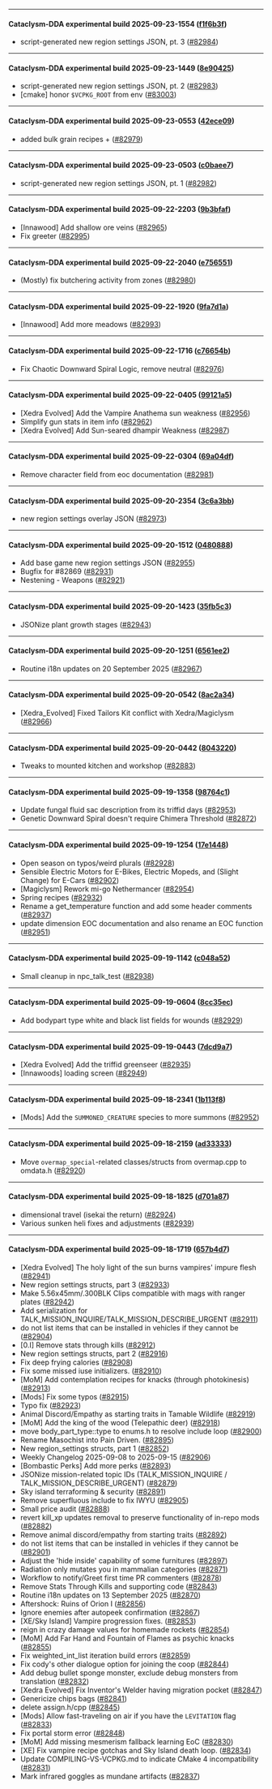 
---

#### Cataclysm-DDA experimental build 2025-09-23-1554 ([f1f6b3f](https://github.com/CleverRaven/Cataclysm-DDA/releases/tag/cdda-experimental-2025-09-23-1554))

* script-generated new region settings JSON, pt. 3 ([#82984](https://github.com/CleverRaven/Cataclysm-DDA/pull/82984))

---

#### Cataclysm-DDA experimental build 2025-09-23-1449 ([8e90425](https://github.com/CleverRaven/Cataclysm-DDA/releases/tag/cdda-experimental-2025-09-23-1449))

* script-generated new region settings JSON, pt. 2 ([#82983](https://github.com/CleverRaven/Cataclysm-DDA/pull/82983))
* [cmake] honor `$VCPKG_ROOT` from env ([#83003](https://github.com/CleverRaven/Cataclysm-DDA/pull/83003))

---

#### Cataclysm-DDA experimental build 2025-09-23-0553 ([42ece09](https://github.com/CleverRaven/Cataclysm-DDA/releases/tag/cdda-experimental-2025-09-23-0553))

* added bulk grain recipes + ([#82979](https://github.com/CleverRaven/Cataclysm-DDA/pull/82979))

---

#### Cataclysm-DDA experimental build 2025-09-23-0503 ([c0baee7](https://github.com/CleverRaven/Cataclysm-DDA/releases/tag/cdda-experimental-2025-09-23-0503))

* script-generated new region settings JSON, pt. 1 ([#82982](https://github.com/CleverRaven/Cataclysm-DDA/pull/82982))

---

#### Cataclysm-DDA experimental build 2025-09-22-2203 ([9b3bfaf](https://github.com/CleverRaven/Cataclysm-DDA/releases/tag/cdda-experimental-2025-09-22-2203))

* [Innawood] Add shallow ore veins ([#82965](https://github.com/CleverRaven/Cataclysm-DDA/pull/82965))
* Fix greeter ([#82995](https://github.com/CleverRaven/Cataclysm-DDA/pull/82995))

---

#### Cataclysm-DDA experimental build 2025-09-22-2040 ([e756551](https://github.com/CleverRaven/Cataclysm-DDA/releases/tag/cdda-experimental-2025-09-22-2040))

* (Mostly) fix butchering activity from zones ([#82980](https://github.com/CleverRaven/Cataclysm-DDA/pull/82980))

---

#### Cataclysm-DDA experimental build 2025-09-22-1920 ([9fa7d1a](https://github.com/CleverRaven/Cataclysm-DDA/releases/tag/cdda-experimental-2025-09-22-1920))

* [Innawood] Add more meadows ([#82993](https://github.com/CleverRaven/Cataclysm-DDA/pull/82993))

---

#### Cataclysm-DDA experimental build 2025-09-22-1716 ([c76654b](https://github.com/CleverRaven/Cataclysm-DDA/releases/tag/cdda-experimental-2025-09-22-1716))

* Fix Chaotic Downward Spiral Logic, remove neutral ([#82976](https://github.com/CleverRaven/Cataclysm-DDA/pull/82976))

---

#### Cataclysm-DDA experimental build 2025-09-22-0405 ([99121a5](https://github.com/CleverRaven/Cataclysm-DDA/releases/tag/cdda-experimental-2025-09-22-0405))

* [Xedra Evolved] Add the Vampire Anathema sun weakness ([#82956](https://github.com/CleverRaven/Cataclysm-DDA/pull/82956))
* Simplify gun stats in item info ([#82962](https://github.com/CleverRaven/Cataclysm-DDA/pull/82962))
* [Xedra Evolved] Add Sun-seared dhampir Weakness ([#82987](https://github.com/CleverRaven/Cataclysm-DDA/pull/82987))

---

#### Cataclysm-DDA experimental build 2025-09-22-0304 ([69a04df](https://github.com/CleverRaven/Cataclysm-DDA/releases/tag/cdda-experimental-2025-09-22-0304))

* Remove character field from eoc documentation ([#82981](https://github.com/CleverRaven/Cataclysm-DDA/pull/82981))

---

#### Cataclysm-DDA experimental build 2025-09-20-2354 ([3c6a3bb](https://github.com/CleverRaven/Cataclysm-DDA/releases/tag/cdda-experimental-2025-09-20-2354))

* new region settings overlay JSON ([#82973](https://github.com/CleverRaven/Cataclysm-DDA/pull/82973))

---

#### Cataclysm-DDA experimental build 2025-09-20-1512 ([0480888](https://github.com/CleverRaven/Cataclysm-DDA/releases/tag/cdda-experimental-2025-09-20-1512))

* Add base game new region settings JSON  ([#82955](https://github.com/CleverRaven/Cataclysm-DDA/pull/82955))
* Bugfix for #82869 ([#82931](https://github.com/CleverRaven/Cataclysm-DDA/pull/82931))
* Nestening - Weapons ([#82921](https://github.com/CleverRaven/Cataclysm-DDA/pull/82921))

---

#### Cataclysm-DDA experimental build 2025-09-20-1423 ([35fb5c3](https://github.com/CleverRaven/Cataclysm-DDA/releases/tag/cdda-experimental-2025-09-20-1423))

* JSONize plant growth stages ([#82943](https://github.com/CleverRaven/Cataclysm-DDA/pull/82943))

---

#### Cataclysm-DDA experimental build 2025-09-20-1251 ([6561ee2](https://github.com/CleverRaven/Cataclysm-DDA/releases/tag/cdda-experimental-2025-09-20-1251))

* Routine i18n updates on 20 September 2025 ([#82967](https://github.com/CleverRaven/Cataclysm-DDA/pull/82967))

---

#### Cataclysm-DDA experimental build 2025-09-20-0542 ([8ac2a34](https://github.com/CleverRaven/Cataclysm-DDA/releases/tag/cdda-experimental-2025-09-20-0542))

* [Xedra_Evolved] Fixed Tailors Kit conflict with Xedra/Magiclysm ([#82966](https://github.com/CleverRaven/Cataclysm-DDA/pull/82966))

---

#### Cataclysm-DDA experimental build 2025-09-20-0442 ([8043220](https://github.com/CleverRaven/Cataclysm-DDA/releases/tag/cdda-experimental-2025-09-20-0442))

* Tweaks to mounted kitchen and workshop ([#82883](https://github.com/CleverRaven/Cataclysm-DDA/pull/82883))

---

#### Cataclysm-DDA experimental build 2025-09-19-1358 ([98764c1](https://github.com/CleverRaven/Cataclysm-DDA/releases/tag/cdda-experimental-2025-09-19-1358))

* Update fungal fluid sac description from its triffid days ([#82953](https://github.com/CleverRaven/Cataclysm-DDA/pull/82953))
* Genetic Downward Spiral doesn't require Chimera Threshold ([#82872](https://github.com/CleverRaven/Cataclysm-DDA/pull/82872))

---

#### Cataclysm-DDA experimental build 2025-09-19-1254 ([17e1448](https://github.com/CleverRaven/Cataclysm-DDA/releases/tag/cdda-experimental-2025-09-19-1254))

* Open season on typos/weird plurals ([#82928](https://github.com/CleverRaven/Cataclysm-DDA/pull/82928))
* Sensible Electric Motors for E-Bikes, Electric Mopeds, and (Slight Change) for E-Cars ([#82902](https://github.com/CleverRaven/Cataclysm-DDA/pull/82902))
* [Magiclysm] Rework mi-go Nethermancer ([#82954](https://github.com/CleverRaven/Cataclysm-DDA/pull/82954))
* Spring recipes ([#82932](https://github.com/CleverRaven/Cataclysm-DDA/pull/82932))
* Rename a get_temperature function and add some header comments ([#82937](https://github.com/CleverRaven/Cataclysm-DDA/pull/82937))
* update dimension EOC documentation and also rename an EOC function ([#82951](https://github.com/CleverRaven/Cataclysm-DDA/pull/82951))

---

#### Cataclysm-DDA experimental build 2025-09-19-1142 ([c048a52](https://github.com/CleverRaven/Cataclysm-DDA/releases/tag/cdda-experimental-2025-09-19-1142))

* Small cleanup in npc_talk_test ([#82938](https://github.com/CleverRaven/Cataclysm-DDA/pull/82938))

---

#### Cataclysm-DDA experimental build 2025-09-19-0604 ([8cc35ec](https://github.com/CleverRaven/Cataclysm-DDA/releases/tag/cdda-experimental-2025-09-19-0604))

* Add bodypart type white and black list fields for wounds ([#82929](https://github.com/CleverRaven/Cataclysm-DDA/pull/82929))

---

#### Cataclysm-DDA experimental build 2025-09-19-0443 ([7dcd9a7](https://github.com/CleverRaven/Cataclysm-DDA/releases/tag/cdda-experimental-2025-09-19-0443))

* [Xedra Evolved] Add the triffid greenseer ([#82935](https://github.com/CleverRaven/Cataclysm-DDA/pull/82935))
* [Innawoods] loading screen ([#82949](https://github.com/CleverRaven/Cataclysm-DDA/pull/82949))

---

#### Cataclysm-DDA experimental build 2025-09-18-2341 ([1b113f8](https://github.com/CleverRaven/Cataclysm-DDA/releases/tag/cdda-experimental-2025-09-18-2341))

* [Mods] Add the `SUMMONED_CREATURE` species to more summons ([#82952](https://github.com/CleverRaven/Cataclysm-DDA/pull/82952))

---

#### Cataclysm-DDA experimental build 2025-09-18-2159 ([ad33333](https://github.com/CleverRaven/Cataclysm-DDA/releases/tag/cdda-experimental-2025-09-18-2159))

* Move `overmap_special`-related classes/structs from overmap.cpp to omdata.h ([#82920](https://github.com/CleverRaven/Cataclysm-DDA/pull/82920))

---

#### Cataclysm-DDA experimental build 2025-09-18-1825 ([d701a87](https://github.com/CleverRaven/Cataclysm-DDA/releases/tag/cdda-experimental-2025-09-18-1825))

* dimensional travel (isekai the return) ([#82924](https://github.com/CleverRaven/Cataclysm-DDA/pull/82924))
* Various sunken heli fixes and adjustments ([#82939](https://github.com/CleverRaven/Cataclysm-DDA/pull/82939))

---

#### Cataclysm-DDA experimental build 2025-09-18-1719 ([657b4d7](https://github.com/CleverRaven/Cataclysm-DDA/releases/tag/cdda-experimental-2025-09-18-1719))

* [Xedra Evolved] The holy light of the sun burns vampires' impure flesh ([#82941](https://github.com/CleverRaven/Cataclysm-DDA/pull/82941))
* New region settings structs, part 3 ([#82933](https://github.com/CleverRaven/Cataclysm-DDA/pull/82933))
* Make 5.56x45mm/.300BLK Clips compatible with mags with ranger plates ([#82942](https://github.com/CleverRaven/Cataclysm-DDA/pull/82942))
* Add serialization for TALK_MISSION_INQUIRE/TALK_MISSION_DESCRIBE_URGENT ([#82911](https://github.com/CleverRaven/Cataclysm-DDA/pull/82911))
* do not list items that can be installed in vehicles if they cannot be ([#82904](https://github.com/CleverRaven/Cataclysm-DDA/pull/82904))
* [0.I] Remove stats through kills ([#82912](https://github.com/CleverRaven/Cataclysm-DDA/pull/82912))
* New region settings structs, part 2 ([#82916](https://github.com/CleverRaven/Cataclysm-DDA/pull/82916))
* Fix deep frying calories ([#82908](https://github.com/CleverRaven/Cataclysm-DDA/pull/82908))
* Fix some missed iuse initializers. ([#82910](https://github.com/CleverRaven/Cataclysm-DDA/pull/82910))
* [MoM] Add contemplation recipes for knacks (through photokinesis) ([#82913](https://github.com/CleverRaven/Cataclysm-DDA/pull/82913))
* [Mods] Fix some typos ([#82915](https://github.com/CleverRaven/Cataclysm-DDA/pull/82915))
* Typo fix ([#82923](https://github.com/CleverRaven/Cataclysm-DDA/pull/82923))
* Animal Discord/Empathy as starting traits in Tamable Wildlife ([#82919](https://github.com/CleverRaven/Cataclysm-DDA/pull/82919))
* [MoM] Add the king of the wood (Telepathic deer) ([#82918](https://github.com/CleverRaven/Cataclysm-DDA/pull/82918))
* move body_part_type::type to enums.h to resolve include loop ([#82900](https://github.com/CleverRaven/Cataclysm-DDA/pull/82900))
* Rename Masochist into Pain Driven. ([#82895](https://github.com/CleverRaven/Cataclysm-DDA/pull/82895))
* New region_settings structs, part 1 ([#82852](https://github.com/CleverRaven/Cataclysm-DDA/pull/82852))
* Weekly Changelog 2025-09-08 to 2025-09-15 ([#82906](https://github.com/CleverRaven/Cataclysm-DDA/pull/82906))
* [Bombastic Perks] Add more perks ([#82893](https://github.com/CleverRaven/Cataclysm-DDA/pull/82893))
* JSONize mission-related topic IDs (TALK_MISSION_INQUIRE / TALK_MISSION_DESCRIBE_URGENT) ([#82879](https://github.com/CleverRaven/Cataclysm-DDA/pull/82879))
* Sky island terraforming & security ([#82891](https://github.com/CleverRaven/Cataclysm-DDA/pull/82891))
* Remove superfluous include to fix IWYU ([#82905](https://github.com/CleverRaven/Cataclysm-DDA/pull/82905))
* Small price audit ([#82888](https://github.com/CleverRaven/Cataclysm-DDA/pull/82888))
* revert kill_xp updates removal to preserve functionality of in-repo mods ([#82882](https://github.com/CleverRaven/Cataclysm-DDA/pull/82882))
* Remove animal discord/empathy from starting traits ([#82892](https://github.com/CleverRaven/Cataclysm-DDA/pull/82892))
* do not list items that can be installed in vehicles if they cannot be ([#82901](https://github.com/CleverRaven/Cataclysm-DDA/pull/82901))
* Adjust the 'hide inside' capability of some furnitures ([#82897](https://github.com/CleverRaven/Cataclysm-DDA/pull/82897))
* Radiation only mutates you in mammalian categories ([#82871](https://github.com/CleverRaven/Cataclysm-DDA/pull/82871))
* Workflow to notify/Greet first time PR commenters ([#82878](https://github.com/CleverRaven/Cataclysm-DDA/pull/82878))
* Remove Stats Through Kills and supporting code ([#82843](https://github.com/CleverRaven/Cataclysm-DDA/pull/82843))
* Routine i18n updates on 13 September 2025 ([#82870](https://github.com/CleverRaven/Cataclysm-DDA/pull/82870))
* Aftershock: Ruins of Orion I ([#82856](https://github.com/CleverRaven/Cataclysm-DDA/pull/82856))
* Ignore enemies after autopeek confirmation ([#82867](https://github.com/CleverRaven/Cataclysm-DDA/pull/82867))
* [XE/Sky Island] Vampire progression fixes. ([#82853](https://github.com/CleverRaven/Cataclysm-DDA/pull/82853))
* reign in crazy damage values for homemade rockets ([#82854](https://github.com/CleverRaven/Cataclysm-DDA/pull/82854))
* [MoM] Add Far Hand and Fountain of Flames as psychic knacks ([#82855](https://github.com/CleverRaven/Cataclysm-DDA/pull/82855))
* Fix weighted_int_list iteration build errors ([#82859](https://github.com/CleverRaven/Cataclysm-DDA/pull/82859))
* Fix cody's other dialogue option for joining the coop ([#82844](https://github.com/CleverRaven/Cataclysm-DDA/pull/82844))
* Add debug bullet sponge monster, exclude debug monsters from translation ([#82832](https://github.com/CleverRaven/Cataclysm-DDA/pull/82832))
* [Xedra Evolved] Fix Inventor's Welder having migration pocket ([#82847](https://github.com/CleverRaven/Cataclysm-DDA/pull/82847))
* Genericize chips bags ([#82841](https://github.com/CleverRaven/Cataclysm-DDA/pull/82841))
* delete assign.h/cpp ([#82845](https://github.com/CleverRaven/Cataclysm-DDA/pull/82845))
* [Mods] Allow fast-traveling on air if you have the `LEVITATION` flag ([#82833](https://github.com/CleverRaven/Cataclysm-DDA/pull/82833))
* Fix portal storm error ([#82848](https://github.com/CleverRaven/Cataclysm-DDA/pull/82848))
* [MoM] Add missing mesmerism fallback learning EoC ([#82830](https://github.com/CleverRaven/Cataclysm-DDA/pull/82830))
* [XE] Fix vampire recipe gotchas and Sky Island death loop. ([#82834](https://github.com/CleverRaven/Cataclysm-DDA/pull/82834))
* Update COMPILING-VS-VCPKG.md to indicate CMake 4 incompatibility ([#82831](https://github.com/CleverRaven/Cataclysm-DDA/pull/82831))
* Mark infrared goggles as mundane artifacts ([#82837](https://github.com/CleverRaven/Cataclysm-DDA/pull/82837))
